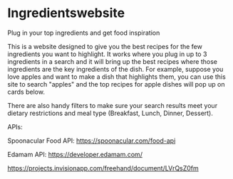 # Ingredientswebsite
Plug in your top ingredients and get food inspiration

This is a website designed to give you the best recipes for the few ingredients you want to highlight. It works where you plug in up to 3 ingredients in a search and it will bring up the best recipes where those ingredients are the key ingredients of the dish. For example, suppose you love apples and want to make a dish that highlights them, you can use this site to search "apples" and the top recipes for apple dishes will pop up on cards below. 

There are also handy filters to make sure your search results meet your dietary restrictions and meal type (Breakfast, Lunch, Dinner, Dessert).

APIs:

Spoonacular Food API: https://spoonacular.com/food-api

Edamam API: https://developer.edamam.com/

https://projects.invisionapp.com/freehand/document/LVrQsZ0fm
